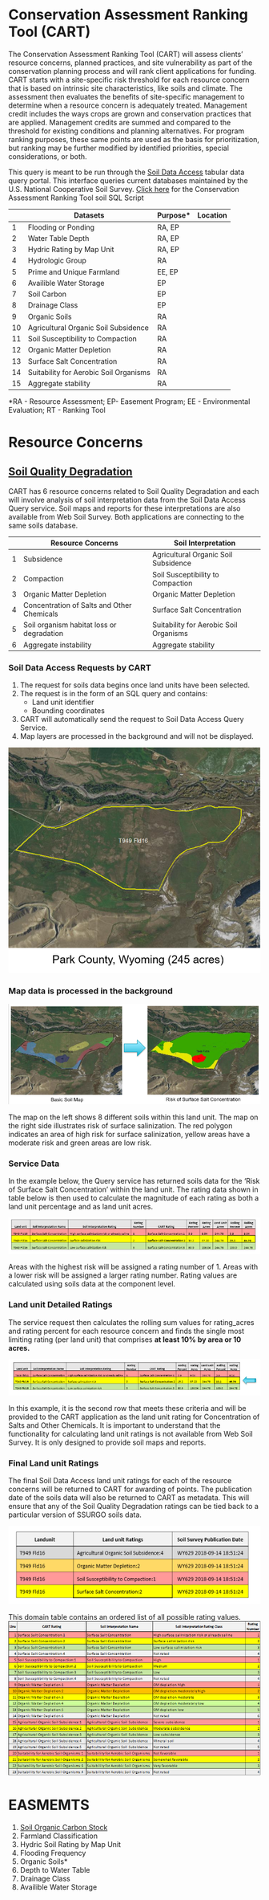 #  Conservation Assessment Ranking Tool (CART)
The Conservation Assessment Ranking Tool (CART) will assess clients’ resource concerns, planned practices, and site vulnerability as part of the conservation planning process and will rank client applications for funding. CART starts with a site-specific risk threshold for each resource concern that is based on intrinsic site characteristics, like soils and climate. The assessment then evaluates the benefits of site-specific management to determine when a resource concern is adequately treated. Management credit includes the ways crops are grown and conservation practices that are applied. Management credits are summed and compared to the threshold for existing conditions and planning alternatives. For program ranking purposes, these same points are used as the basis for prioritization, but ranking may be further modified by identified priorities, special considerations, or both.

This query is meant to be run through the [Soil Data Access](https://sdmdataaccess.nrcs.usda.gov/Query.aspx) tabular data query portal. This interface queries current databases maintained by the U.S. National Cooperative Soil Survey.  [Click here](https://github.com/jneme910/CART/blob/master/SQL-Library/CART_SoilsQuery_kitchensink_20190419.sql) for the Conservation Assessment Ranking Tool soil SQL Script

 ||Datasets|Purpose* |Location
|-----|----------|--------|--------|
|1| Flooding or Ponding|RA, EP||
|2|Water Table Depth |RA, EP ||
|3|Hydric Rating by Map Unit |RA, EP ||
|4 |Hydrologic Group |RA ||
 |5|Prime and Unique Farmland |EE, EP ||
|6|Availible Water Storage |EP ||
|7|Soil Carbon |EP ||
 |8|Drainage Class |EP ||
|9|Organic Soils |RA ||
|10|Agricultural Organic Soil Subsidence |RA ||
|11|Soil Susceptibility to Compaction |RA ||
|12|Organic Matter Depletion |RA ||
|13|Surface Salt Concentration |RA ||
|14|Suitability for Aerobic Soil Organisms |RA ||
|15|Aggregate stability |RA ||
 
 *RA - Resource Assessment; EP- Easement Program; EE - Environmental Evaluation; RT - Ranking Tool
 
# Resource Concerns
## [Soil Quality Degradation](https://ncss-tech.github.io/CART/chapters/SOIL%20QUALITY%20DEGRADATION.html) 

CART has 6 resource concerns related to Soil Quality Degradation and each will involve analysis of soil interpretation data from the Soil Data Access Query service. Soil maps and reports for these interpretations are also available from Web Soil Survey. Both applications are connecting to the same soils database.

||Resource Concerns|Soil Interpretation
|-----|----------|--------|
|1|Subsidence|Agricultural Organic Soil Subsidence|
|2|	Compaction|	Soil Susceptibility to Compaction|
|3|	Organic Matter Depletion|Organic Matter Depletion|
|4	|Concentration of Salts and Other Chemicals|	Surface Salt Concentration|
|5| Soil organism habitat loss or degradation|Suitability for Aerobic Soil Organisms|
|6|Aggregate instability| Aggregate stability|

### Soil Data Access Requests by CART
1. The request for soils data begins once land units have been selected.
2. The request is in the form of an SQL query and contains:
   * Land unit identifier
   * Bounding coordinates
3. CART will automatically send the request to Soil Data Access Query Service.
4. Map layers are processed in the background and will not be displayed.

![Example: Park County, Wyoming](https://github.com/jneme910/CART/blob/master/TableImages/Park_County_WY.png)

### Map data is processed in the background

![Example: Map data is processed in the background](https://github.com/jneme910/CART/blob/master/TableImages/Map%20Data%20is%20processed%20in%20the%20background.PNG)

The map on the left shows 8 different soils within this land unit. The map on the right side illustrates risk of surface salinization. The red polygon indicates an area of high risk for surface salinization, yellow areas have a moderate risk and green areas are low risk.

### Service Data

In the example below, the Query service has returned soils data for the ‘Risk of Surface Salt Concentration’ within the land unit. The rating data shown in table below is then used to calculate the magnitude of each rating as both a land unit percentage and as land unit acres. 

![Example: Service Data](https://github.com/jneme910/CART/blob/master/TableImages/Service%20Data.PNG)

Areas with the highest risk will be assigned a rating number of 1. Areas with a lower risk will be assigned a larger rating number. Rating values are calculated using soils data at the component level.

### Land unit Detailed Ratings

The service request then calculates the rolling sum values for rating_acres and rating percent for each resource concern and finds the single most limiting rating (per land unit) that comprises **at least 10% by area or 10 acres.** 

![Example: Land Unit Detail RatingsService Data](https://github.com/jneme910/CART/blob/master/TableImages/Land%20Unit%20Detail%20Ratings.PNG)

In this example, it is the second row that meets these criteria and will be provided to the CART application as the land unit rating for Concentration of Salts and Other Chemicals. It is important to understand that the functionality for calculating land unit ratings is not available from Web Soil Survey. It is only designed to provide soil maps and reports. 

### Final Land unit Ratings 

The final Soil Data Access land unit ratings for each of the resource concerns will be returned to CART for awarding of points. The publication date of the soils data will also be returned to CART as metadata. This will ensure that any of the Soil Quality Degradation ratings can be tied back to a particular version of SSURGO soils data.

![Example: Final Land Unit Ratings](https://github.com/jneme910/CART/blob/master/TableImages/Final%20Land%20Unit%20Ratings.PNG)


This domain table contains an ordered list of all possible rating values.
![Example: Domain](https://github.com/jneme910/CART/blob/master/TableImages/Domain.PNG)

# EASMEMTS 

1. [Soil Organic Carbon Stock](https://github.com/jneme910/CART/blob/master/SQL-Library/CART_SoilsQuery_kitchensink_20190419.sql)
2. Farmland Classification
3. Hydric Soil Rating by Map Unit
4. Flooding Frequency
5. Organic Soils*
6. Depth to Water Table
7. Drainage Class
8. Availible Water Storage





















   


